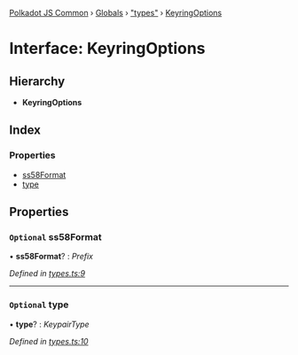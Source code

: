 [Polkadot JS Common](../README.md) › [Globals](../globals.md) › ["types"](../modules/_types_.md) › [KeyringOptions](_types_.keyringoptions.md)

# Interface: KeyringOptions

## Hierarchy

* **KeyringOptions**

## Index

### Properties

* [ss58Format](_types_.keyringoptions.md#optional-ss58format)
* [type](_types_.keyringoptions.md#optional-type)

## Properties

### `Optional` ss58Format

• **ss58Format**? : *Prefix*

*Defined in [types.ts:9](https://github.com/polkadot-js/common/blob/c4acca6c/packages/keyring/src/types.ts#L9)*

___

### `Optional` type

• **type**? : *KeypairType*

*Defined in [types.ts:10](https://github.com/polkadot-js/common/blob/c4acca6c/packages/keyring/src/types.ts#L10)*

